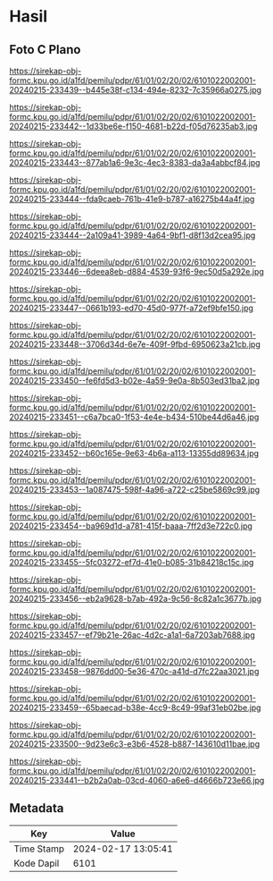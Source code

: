 # Hasil

## Foto C Plano

https://sirekap-obj-formc.kpu.go.id/a1fd/pemilu/pdpr/61/01/02/20/02/6101022002001-20240215-233439--b445e38f-c134-494e-8232-7c35966a0275.jpg

https://sirekap-obj-formc.kpu.go.id/a1fd/pemilu/pdpr/61/01/02/20/02/6101022002001-20240215-233442--1d33be6e-f150-4681-b22d-f05d76235ab3.jpg

https://sirekap-obj-formc.kpu.go.id/a1fd/pemilu/pdpr/61/01/02/20/02/6101022002001-20240215-233443--877ab1a6-9e3c-4ec3-8383-da3a4abbcf84.jpg

https://sirekap-obj-formc.kpu.go.id/a1fd/pemilu/pdpr/61/01/02/20/02/6101022002001-20240215-233444--fda9caeb-761b-41e9-b787-a16275b44a4f.jpg

https://sirekap-obj-formc.kpu.go.id/a1fd/pemilu/pdpr/61/01/02/20/02/6101022002001-20240215-233444--2a109a41-3989-4a64-9bf1-d8f13d2cea95.jpg

https://sirekap-obj-formc.kpu.go.id/a1fd/pemilu/pdpr/61/01/02/20/02/6101022002001-20240215-233446--6deea8eb-d884-4539-93f6-9ec50d5a292e.jpg

https://sirekap-obj-formc.kpu.go.id/a1fd/pemilu/pdpr/61/01/02/20/02/6101022002001-20240215-233447--0661b193-ed70-45d0-977f-a72ef9bfe150.jpg

https://sirekap-obj-formc.kpu.go.id/a1fd/pemilu/pdpr/61/01/02/20/02/6101022002001-20240215-233448--3706d34d-6e7e-409f-9fbd-6950623a21cb.jpg

https://sirekap-obj-formc.kpu.go.id/a1fd/pemilu/pdpr/61/01/02/20/02/6101022002001-20240215-233450--fe6fd5d3-b02e-4a59-9e0a-8b503ed31ba2.jpg

https://sirekap-obj-formc.kpu.go.id/a1fd/pemilu/pdpr/61/01/02/20/02/6101022002001-20240215-233451--c6a7bca0-1f53-4e4e-b434-510be44d6a46.jpg

https://sirekap-obj-formc.kpu.go.id/a1fd/pemilu/pdpr/61/01/02/20/02/6101022002001-20240215-233452--b60c165e-9e63-4b6a-a113-13355dd89634.jpg

https://sirekap-obj-formc.kpu.go.id/a1fd/pemilu/pdpr/61/01/02/20/02/6101022002001-20240215-233453--1a087475-598f-4a96-a722-c25be5869c99.jpg

https://sirekap-obj-formc.kpu.go.id/a1fd/pemilu/pdpr/61/01/02/20/02/6101022002001-20240215-233454--ba969d1d-a781-415f-baaa-7ff2d3e722c0.jpg

https://sirekap-obj-formc.kpu.go.id/a1fd/pemilu/pdpr/61/01/02/20/02/6101022002001-20240215-233455--5fc03272-ef7d-41e0-b085-31b84218c15c.jpg

https://sirekap-obj-formc.kpu.go.id/a1fd/pemilu/pdpr/61/01/02/20/02/6101022002001-20240215-233456--eb2a9628-b7ab-492a-9c56-8c82a1c3677b.jpg

https://sirekap-obj-formc.kpu.go.id/a1fd/pemilu/pdpr/61/01/02/20/02/6101022002001-20240215-233457--ef79b21e-26ac-4d2c-a1a1-6a7203ab7688.jpg

https://sirekap-obj-formc.kpu.go.id/a1fd/pemilu/pdpr/61/01/02/20/02/6101022002001-20240215-233458--9876dd00-5e36-470c-a41d-d7fc22aa3021.jpg

https://sirekap-obj-formc.kpu.go.id/a1fd/pemilu/pdpr/61/01/02/20/02/6101022002001-20240215-233459--65baecad-b38e-4cc9-8c49-99af31eb02be.jpg

https://sirekap-obj-formc.kpu.go.id/a1fd/pemilu/pdpr/61/01/02/20/02/6101022002001-20240215-233500--9d23e6c3-e3b6-4528-b887-143610d11bae.jpg

https://sirekap-obj-formc.kpu.go.id/a1fd/pemilu/pdpr/61/01/02/20/02/6101022002001-20240215-233441--b2b2a0ab-03cd-4060-a6e6-d4666b723e66.jpg


## Metadata

| Key        | Value               |
| ---------- | ------------------- |
| Time Stamp | 2024-02-17 13:05:41 |
| Kode Dapil | 6101                |



